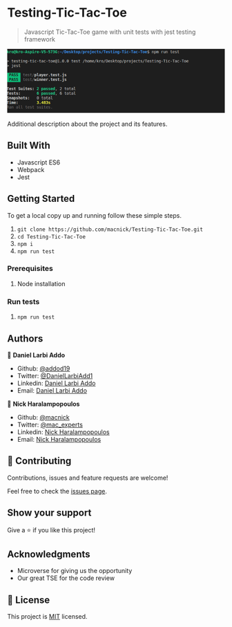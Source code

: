 # Testing-Tic-Tac-Toe

> Javascript Tic-Tac-Toe game with unit tests with jest testing framework

![screenshot](./app_screenshot.png)

Additional description about the project and its features.

## Built With

- Javascript ES6
- Webpack
- Jest

## Getting Started

To get a local copy up and running follow these simple steps.

1. `git clone https://github.com/macnick/Testing-Tic-Tac-Toe.git`
2. `cd Testing-Tic-Tac-Toe`
3. `npm i`
4. `npm run test`

### Prerequisites

1. Node installation

### Run tests

1. `npm run test`

## Authors

👤 **Daniel Larbi Addo**

- Github: [@addod19](https://github.com/addod19)
- Twitter: [@DanielLarbiAdd1](https://twitter.com/DanielLarbiAdd1)
- Linkedin: [Daniel Larbi Addo](https://linkedin.com/in/daniel-larbi-addo-9738b0128/)
- Email: [Daniel Larbi Addo](addodaniellarbi@gmail.com)

👤 **Nick Haralampopoulos**

- Github: [@macnick](https://github.com/macnick)
- Twitter: [@mac_experts](https://twitter.com/mac_experts)
- Linkedin: [Nick Haralampopoulos](https://www.linkedin.com/in/nick-haralampopoulos/)
- Email: [Nick Haralampopoulos](mac.expert.nick@gmail.com)

## 🤝 Contributing

Contributions, issues and feature requests are welcome!

Feel free to check the [issues page](issues/).

## Show your support

Give a ⭐️ if you like this project!

## Acknowledgments

- Microverse for giving us the opportunity
- Our great TSE for the code review

## 📝 License

This project is [MIT](LICENSE) licensed.
